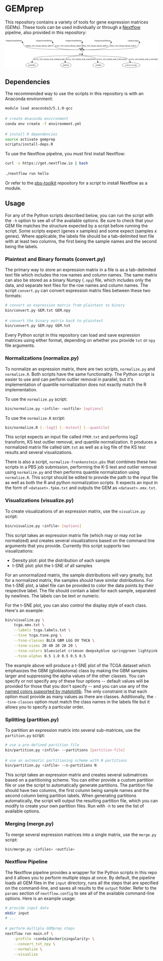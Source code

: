 # GEMprep

This repository contains a variety of tools for gene expression matrices (GEMs). These tools can be used individually or through a [Nextflow](https://nextflow.io/) pipeline, also provided in this repository:

<img src="images/pipeline.png"/>

## Dependencies

The recommended way to use the scripts in this repository is with an Anaconda environment:
```bash
module load anaconda3/5.1.0-gcc

# create Anaconda environment
conda env create -f environment.yml

# install R dependencies
source activate gemprep
scripts/install-deps.R
```

To use the Nextflow pipeline, you must first install Nextflow:
```bash
curl -s https://get.nextflow.io | bash

./nextflow run hello
```

Or refer to the [pbs-toolkit](https://github.com/bentsherman/pbs-toolkit) repository for a script to install Nextflow as a module.

## Usage

For any of the Python scripts described below, you can run the script with the `-h` option to see all of the available options. Be sure to check that your GEM file matches the structure expected by a script before running the script. Some scripts expect (genes x samples) and some expect (samples x genes). Where applicable, the labels file should be a tab-delimited text file with at least two columns, the first being the sample names and the second being the labels.

### Plaintext and Binary formats (convert.py)

The primary way to store an expression matrix in a file is as a tab-delimited text file which includes the row names and column names. The same matrix can also be stored as a binary Numpy (`.npy`) file, which includes only the data, and separate text files for the row names and column names. The script `convert.py` can convert expression matrix files between these two formats:
```bash
# convert an expression matrix from plaintext to binary
bin/convert.py GEM.txt GEM.npy

# convert the binary matrix back to plaintext
bin/convert.py GEM.npy GEM.txt
```

Every Python script in this repository can load and save expression matrices using either format, depending on whether you provide `txt` or `npy` file arguments.

### Normalizations (normalize.py)

To normalize an expression matrix, there are two scripts, `normalize.py` and `normalize.R`. Both scripts have the same functionality. The Python script is easier to use and can perform outlier removal in parallel, but it's implementation of quantile normalization does not exactly match the R implementation.

To use the `normalize.py` script:
```bash
bin/normalize.py <infile> <outfile> [options]
```

To use the `normalize.R` script:
```bash
bin/normalize.R [--log2] [--kstest] [--quantile]
```

This script expects an input file called `FPKM.txt` and performs log2 transform, KS test outlier removal, and quantile normalization. It produces a normalized matrix file called `GEM.txt` as well as a log file of the KS test results and several visualizations.

There is also a script, `normalize-frankenstein.pbs` that combines these two scripts in a PBS job submission, performing the K-S test and outlier removal using `normalize.py` and then performs quantile normalization using `normalize.R`. This script should be edited to provide the path to the input file as well as both the R and python normalization scripts. It expects an input in the form of `<dataset>.fpkm.txt` and outputs the GEM as `<dataset>.emx.txt`.

### Visualizations (visualize.py)

To create visualizations of an expression matrix, use the `visualize.py` script:
```bash
bin/visualize.py <infile> [options]
```

This script takes an expression matrix file (which may or may not be normalized) and creates several visualizations based on the command line arguments that you provide. Currently this script supports two visualizations:

- Density plot: plot the distribution of each sample
- t-SNE plot: plot the t-SNE of all samples

For an unnormalized matrix, the sample distributions will vary greatly, but for a normalized matrix, the samples should have similar distributions. For the t-SNE plot, a label file can be provided to color the data points by their respective label. The file should contain a label for each sample, separated by newlines. The labels can be text or numeric.

For the t-SNE plot, you can also control the display style of each class. Here's an example:
```bash
bin/visualize.py \
    tcga.emx.txt \
    --labels tcga.labels.txt \
    --tsne tcga.tsne.png \
    --tsne-classes BLCA GBM LGG OV THCA \
    --tsne-sizes 20 40 20 20 20 \
    --tsne-colors blueviolet crimson deepskyblue springgreen lightpink \
    --tsne-alphas 0.5 1.0 0.5 0.5 0.5
```

The example above will produce a t-SNE plot of the TCGA dataset which emphasizes the GBM (glioblastoma) class by making the GBM samples larger and suppressing the alpha values of the other classes. You can specify or not specify any of these four options -- default values will be provided for those that you don't specify -- and you can use any of the [named colors supported by matplotlib](https://matplotlib.org/3.2.2/gallery/color/named_colors.html). The only constraint is that each option must provide as many values as there are classes. Additionally, the `--tsne-classes` option must match the class names in the labels file but it allows you to specify a particular order.

### Splitting (partition.py)

To partition an expression matrix into several sub-matrices, use the `partition.py` script:
```bash
# use a pre-defined partition file
bin/partition.py <infile> --partitions [partition-file]

# use an automatic partitioning scheme with N partitions
bin/partition.py <infile> --n-partitions N
```

This script takes an expression matrix and creates several submatrices based on a partitioning scheme. You can either provide a custom partition file or use the script to automatically generate partitions. The partition file should have two columns, the first column being sample names and the second column being partition labels. When generating partitions automatically, the script will output the resulting partition file, which you can modify to create your own partition files. Run with `-h` to see the list of available options.

### Merging (merge.py)

To merge several expression matrices into a single matrix, use the `merge.py` script:
```bash
bin/merge.py <infiles> <outfile>
```

### Nextflow Pipeline

The Nextflow pipeline provides a wrapper for the Python scripts in this repo and it allows you to perform multiple steps at once. By default, the pipeline loads all GEM files in the `input` directory, runs all the steps that are specified on the command-line, and saves all results to the `output` folder. Refer to the `params` section of `nextflow.config` to see all of the available command-line options. Here is an example usage:
```bash
# provide input data
mkdir input
# ...

# perform multiple GEMprep steps
nextflow run main.nf \
    -profile <conda|docker|singularity> \
    --convert_txt_npy \
    --normalize \
    --visualize
```

